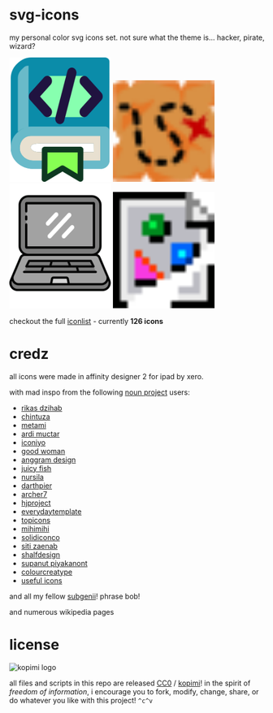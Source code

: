 # svg-icons

my personal color svg icons set. not sure what the theme is... hacker, pirate, wizard?

<img src="https://raw.githubusercontent.com/xero/svg-icons/refs/heads/main/icons/BookMarkup.svg" width="200">
<img src="https://raw.githubusercontent.com/xero/svg-icons/refs/heads/main/icons/TreasureMap.svg" width="200">
<img src="https://raw.githubusercontent.com/xero/svg-icons/refs/heads/main/icons/Laptop.svg" width="200">
<img src="https://raw.githubusercontent.com/xero/svg-icons/refs/heads/main/icons/Broken.svg" width="200">

checkout the full [iconlist](iconlist.md) - currently **126 icons**

# credz

all icons were made in affinity designer 2 for ipad by xero.

with mad inspo from the following [noun project](https://thenounproject.com) users:

- [rikas dzihab](https://thenounproject.com/creator/rikassdzihab/)
- [chintuza](https://thenounproject.com/creator/chintuza/)
- [metami](https://thenounproject.com/creator/metami/)
- [ardi muctar](https://thenounproject.com/creator/pentoelseason9/)
- [iconiyo](https://thenounproject.com/creator/Iconiyo/)
- [good woman](https://thenounproject.com/creator/hidayatulmunawaroh35/)
- [anggram design](https://thenounproject.com/creator/Anggram/)
- [juicy fish](https://thenounproject.com/creator/admin885/)
- [nursila](https://thenounproject.com/creator/angput99/)
- [darthpier](https://thenounproject.com/creator/darthpier/)
- [archer7](https://thenounproject.com/creator/archer_7/)
- [hjproject](https://thenounproject.com/creator/hjproject/)
- [everydaytemplate](https://thenounproject.com/creator/everydaytemplate/)
- [topicons](https://thenounproject.com/creator/topicons/)
- [mihimihi](https://thenounproject.com/creator/berlianahadi3/)
- [solidiconco](https://thenounproject.com/creator/solidiconco/)
- [siti zaenab](https://thenounproject.com/creator/cakslankers1997/)
- [shalfdesign](https://thenounproject.com/creator/shalfdesign/)
- [supanut piyakanont](https://thenounproject.com/creator/supanutpiyakanont/)
- [colourcreatype](https://thenounproject.com/creator/ColourCreatype/)
- [useful icons](https://thenounproject.com/creator/ArtZ91/)

and all my fellow [subgenii](https://www.subgenius.com)! phrase bob!

and numerous wikipedia pages

# license

![kopimi logo](https://gist.githubusercontent.com/xero/cbcd5c38b695004c848b73e5c1c0c779/raw/6b32899b0af238b17383d7a878a69a076139e72d/kopimi-sm.png)

all files and scripts in this repo are released [CC0](https://creativecommons.org/publicdomain/zero/1.0/) / [kopimi](https://kopimi.com)! in the spirit of _freedom of information_, i encourage you to fork, modify, change, share, or do whatever you like with this project! `^c^v`
